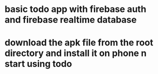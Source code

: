 # basic todo app with firebase auth and firebase realtime database
# download the apk file from the root directory and install it on phone n start using todo